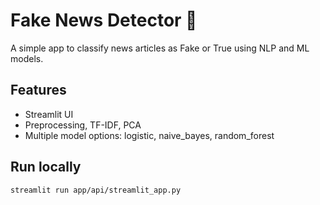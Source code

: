 # Fake News Detector 📰

A simple app to classify news articles as Fake or True using NLP and ML models.

## Features
- Streamlit UI
- Preprocessing, TF-IDF, PCA
- Multiple model options: logistic, naive_bayes, random_forest

## Run locally
```bash
streamlit run app/api/streamlit_app.py
